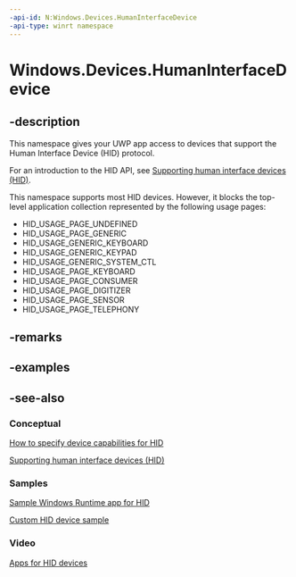 ```yaml
---
-api-id: N:Windows.Devices.HumanInterfaceDevice
-api-type: winrt namespace
---
```


# Windows.Devices.HumanInterfaceDevice

## -description

This namespace gives your UWP app access to devices that support the Human Interface Device (HID) protocol.

For an introduction to the HID API, see [Supporting human interface devices (HID)](http://msdn.microsoft.com/library/469bc2b7-ac21-40ed-a515-bace31e22634).

This namespace supports most HID devices. However, it blocks the top-level application collection represented by the following usage pages:


+ HID_USAGE_PAGE_UNDEFINED
+ HID_USAGE_PAGE_GENERIC
+ HID_USAGE_GENERIC_KEYBOARD
+ HID_USAGE_GENERIC_KEYPAD
+ HID_USAGE_GENERIC_SYSTEM_CTL
+ HID_USAGE_PAGE_KEYBOARD
+ HID_USAGE_PAGE_CONSUMER
+ HID_USAGE_PAGE_DIGITIZER
+ HID_USAGE_PAGE_SENSOR
+ HID_USAGE_PAGE_TELEPHONY


## -remarks

## -examples

## -see-also

### Conceptual

[How to specify device capabilities for HID](http://msdn.microsoft.com/library/4c5c4ab6-e1d1-4631-ab8e-f0c33af8b464)

[Supporting human interface devices (HID)](http://msdn.microsoft.com/library/469bc2b7-ac21-40ed-a515-bace31e22634)

### Samples

[Sample Windows Runtime app for HID](http://go.microsoft.com/fwlink/p/?LinkID=391699)

[Custom HID device sample](https://github.com/Microsoft/Windows-universal-samples/tree/6370138b150ca8a34ff86de376ab6408c5587f5d/Samples/CustomHidDeviceAccess)

### Video

[Apps for HID devices]( http://go.microsoft.com/fwlink/p/?LinkID=317592)

